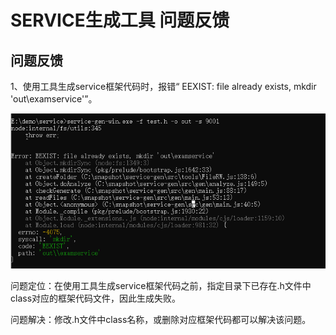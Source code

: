# SERVICE生成工具 问题反馈

## 问题反馈

1、使用工具生成service框架代码时，报错“ EEXIST: file already exists, mkdir 'out\examservice'”。

![](../figures/file_already_exists.png)

问题定位：在使用工具生成service框架代码之前，指定目录下已存在.h文件中class对应的框架代码文件，因此生成失败。

问题解决：修改.h文件中class名称，或删除对应框架代码都可以解决该问题。

